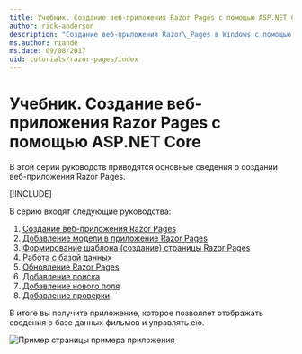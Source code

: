 ```yaml
---
title: Учебник. Создание веб-приложения Razor Pages с помощью ASP.NET Core
author: rick-anderson
description: "Создание веб-приложения Razor\_Pages в Windows с помощью Visual\_Studio, ASP.NET\_Core и EF\_Core."
ms.author: riande
ms.date: 09/08/2017
uid: tutorials/razor-pages/index
---
```

# <a name="tutorial-create-a-razor-pages-web-app-with-aspnet-core"></a>Учебник. Создание веб-приложения Razor Pages с помощью ASP.NET Core

В этой серии руководств приводятся основные сведения о создании веб-приложения Razor Pages. 

[!INCLUDE[](~/includes/advancedRP.md)]

В серию входят следующие руководства:

1. [Создание веб-приложения Razor Pages](xref:tutorials/razor-pages/razor-pages-start)
1. [Добавление модели в приложение Razor Pages](xref:tutorials/razor-pages/model)
1. [Формирование шаблона (создание) страницы Razor Pages](xref:tutorials/razor-pages/page)
1. [Работа с базой данных](xref:tutorials/razor-pages/sql)
1. [Обновление Razor Pages](xref:tutorials/razor-pages/da1)
1. [Добавление поиска](xref:tutorials/razor-pages/search)
1. [Добавление нового поля](xref:tutorials/razor-pages/new-field)
1. [Добавление проверки](xref:tutorials/razor-pages/validation)

В итоге вы получите приложение, которое позволяет отображать сведения о базе данных фильмов и управлять ею.

![Пример страницы примера приложения](index/_static/sample-page.png)
